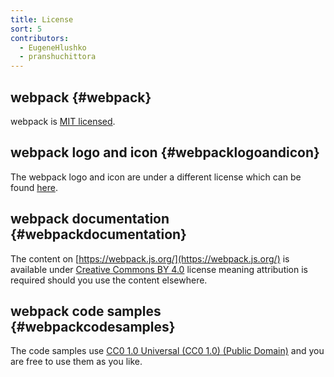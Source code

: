 ```yaml
---
title: License
sort: 5
contributors:
  - EugeneHlushko
  - pranshuchittora
---
```


## webpack {#webpack}

webpack is [MIT licensed](https://github.com/webpack/webpack/blob/master/LICENSE).

## webpack logo and icon {#webpacklogoandicon}

The webpack logo and icon are under a different license which can be
found [here](https://github.com/webpack/media).

## webpack documentation {#webpackdocumentation}

The content on [https://webpack.js.org/](https://webpack.js.org/) is available under [Creative Commons BY 4.0](https://creativecommons.org/licenses/by/4.0/) license meaning attribution is required should you use the content elsewhere.

## webpack code samples {#webpackcodesamples}

The code samples use [CC0 1.0 Universal (CC0 1.0) (Public Domain)](https://creativecommons.org/publicdomain/zero/1.0/) and you are free to use them as you like.
